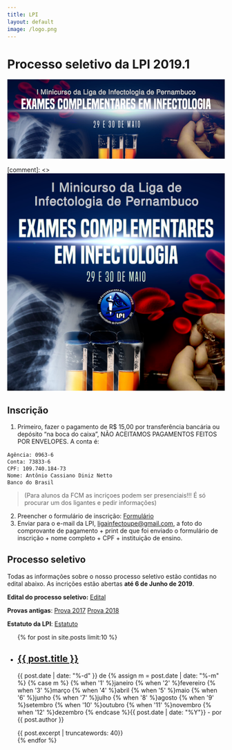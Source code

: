 ```yaml
---
title: LPI
layout: default
image: /logo.png
---
```

# Processo seletivo da LPI 2019.1

<img id="banner" src="/assets/facebook.jpeg" alt="I minicurso da LPI - Banner">

[comment]: <> <img class="quadro" src="/assets/arte-divulgacao2.jpeg" alt="I minicurso da LPI">

## Inscrição
1. Primeiro, fazer o pagamento de R$ 15,00 por transferência bancária ou depósito “na boca do caixa”, NÃO ACEITAMOS PAGAMENTOS FEITOS POR ENVELOPES. A conta é:
```
Agência: 0963-6
Conta: 73833-6
CPF: 109.740.184-73
Nome: Antônio Cassiano Diniz Netto
Banco do Brasil
```
> (Para alunos da FCM as incriçoes podem ser presenciais!!! É só procurar um dos ligantes e pedir informações)

2. Preencher o formulário de inscrição: <a class="botao" href="https://docs.google.com/forms/d/e/1FAIpQLSe2cmnIVgeufEd_hGlaiWT3FcU_t1Czu9BWm-3UTMujj-B9OA/viewform?usp=sf_link"><i class="fas fa-file-alt"></i>Formulário</a>
3. Enviar para o e-mail da LPI, <a href="mailto:ligainfectoupe@gmail.com=feedback">ligainfectoupe@gmail.com</a>, a foto do comprovante de pagamento + print de que foi enviado o formulário de inscrição + nome completo + CPF + instituição de ensino.

## Processo seletivo
Todas as informações sobre o nosso processo seletivo estão contidas no edital abaixo. As incrições estão abertas **até 6 de Junho de 2019**.

**Edital do processo seletivo:** <a class="botao" href="/assets/edital-selecao-2019.1.pdf"><i class="fas fa-link"></i>Edital</a>

**Provas antigas**: <a class="botao" href="/assets/provas/prova-2017.docx"><i class="fas fa-link"></i>Prova 2017</a> <a class="botao" href="/assets/provas/prova-2018.docx"><i class="fas fa-link"></i>Prova 2018</a>

**Estatuto da LPI**: <a class="botao" href="/assets/estatuto.pdf"><i class="fas fa-link"></i>Estatuto</a>

<div class="post-list">
  <ul>
    {% for post in site.posts limit:10 %}
      <li class="post-list-li">
        <h2><a href="{{ post.url }}">{{ post.title }}</a></h2>
        <a href="{{ post.url }}"></a>
        <p class="post-info">{{ post.date | date: "%-d" }} de {% assign m = post.date | date: "%-m" %}
        {% case m %}
          {% when '1' %}janeiro
          {% when '2' %}fevereiro
          {% when '3' %}março
          {% when '4' %}abril
          {% when '5' %}maio
          {% when '6' %}junho
          {% when '7' %}julho
          {% when '8' %}agosto
          {% when '9' %}setembro
          {% when '10' %}outubro
          {% when '11' %}novembro
          {% when '12' %}dezembro
        {% endcase %}{{ post.date | date: "%Y"}} - por {{ post.author }}</p>
        {{ post.excerpt | truncatewords: 40}}
      </li>
    {% endfor %}
  </ul>
</div>
